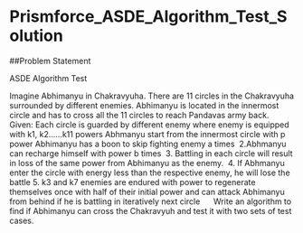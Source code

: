# Prismforce_ASDE_Algorithm_Test_Solution

##Problem Statement

ASDE Algorithm Test

Imagine Abhimanyu in Chakravyuha. There are 11 circles in the Chakravyuha surrounded by different enemies.
Abhimanyu is located in the innermost circle and has to cross all the 11 circles to reach Pandavas army back. 
 
Given:
Each circle is guarded by different enemy where enemy is equipped with k1, k2……k11 powers
Abhmanyu start from the innermost circle with p power Abhimanyu has a boon to skip fighting enemy
a times 
2.Abhmanyu can recharge himself with power b times 
3. Battling in each circle will result in loss of the same power from Abhimanyu as the enemy. 
4. If Abhmanyu enter the circle with energy less than the respective enemy, he will lose the battle
5. k3 and k7 enemies are endured with power to regenerate themselves once with half of their initial
power and can attack Abhimanyu from behind if he is battling in iteratively next circle 
 
 
Write an algorithm to find if Abhimanyu can cross the Chakravyuh and test it with two sets of test cases.
